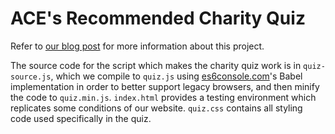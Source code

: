# ACE's Recommended Charity Quiz
Refer to [our blog post](https://animalcharityevaluators.org/) for more information about this project.

The source code for the script which makes the charity quiz work is in `quiz-source.js`, which we compile to `quiz.js` using [es6console.com](https://es6console.com/)'s Babel implementation in order to better support legacy browsers, and then minify the code to `quiz.min.js`. `index.html` provides a testing environment which replicates some conditions of our website. `quiz.css` contains all styling code used specifically in the quiz.